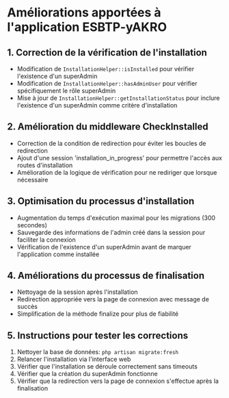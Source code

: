 # Améliorations apportées à l'application ESBTP-yAKRO

## 1. Correction de la vérification de l'installation

-   Modification de `InstallationHelper::isInstalled` pour vérifier l'existence d'un superAdmin
-   Modification de `InstallationHelper::hasAdminUser` pour vérifier spécifiquement le rôle superAdmin
-   Mise à jour de `InstallationHelper::getInstallationStatus` pour inclure l'existence d'un superAdmin comme critère d'installation

## 2. Amélioration du middleware CheckInstalled

-   Correction de la condition de redirection pour éviter les boucles de redirection
-   Ajout d'une session 'installation_in_progress' pour permettre l'accès aux routes d'installation
-   Amélioration de la logique de vérification pour ne rediriger que lorsque nécessaire

## 3. Optimisation du processus d'installation

-   Augmentation du temps d'exécution maximal pour les migrations (300 secondes)
-   Sauvegarde des informations de l'admin créé dans la session pour faciliter la connexion
-   Vérification de l'existence d'un superAdmin avant de marquer l'application comme installée

## 4. Améliorations du processus de finalisation

-   Nettoyage de la session après l'installation
-   Redirection appropriée vers la page de connexion avec message de succès
-   Simplification de la méthode finalize pour plus de fiabilité

## 5. Instructions pour tester les corrections

1. Nettoyer la base de données: `php artisan migrate:fresh`
2. Relancer l'installation via l'interface web
3. Vérifier que l'installation se déroule correctement sans timeouts
4. Vérifier que la création du superAdmin fonctionne
5. Vérifier que la redirection vers la page de connexion s'effectue après la finalisation
